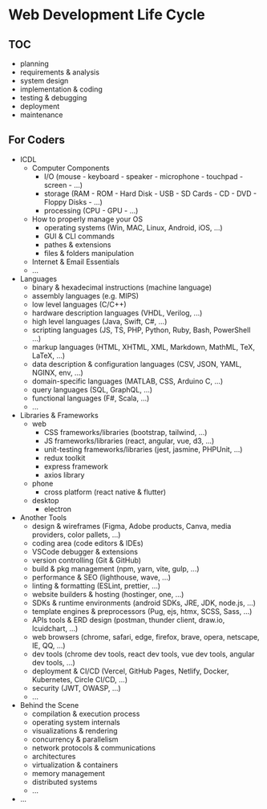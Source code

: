 # Web Development Life Cycle

## TOC
- planning
- requirements & analysis
- system design
- implementation & coding
- testing & debugging
- deployment
- maintenance

## For Coders
- ICDL
  - Computer Components
    - I/O (mouse - keyboard - speaker - microphone - touchpad - screen - ...)
    - storage (RAM - ROM - Hard Disk - USB - SD Cards - CD - DVD - Floppy Disks - ...)
    - processing (CPU - GPU - ...)
  - How to properly manage your OS
    - operating systems (Win, MAC, Linux, Android, iOS, ...)
    - GUI & CLI commands
    - pathes & extensions
    - files & folders manipulation
  - Internet & Email Essentials
  - ...
- Languages
  - binary & hexadecimal instructions (machine language)
  - assembly languages (e.g. MIPS)
  - low level languages (C/C++)
  - hardware description languages (VHDL, Verilog, ...)
  - high level languages (Java, Swift, C#, ...)
  - scripting languages (JS, TS, PHP, Python, Ruby, Bash, PowerShell ...)
  - markup languages (HTML, XHTML, XML, Markdown, MathML, TeX, LaTeX, ...)
  - data description & configuration languages (CSV, JSON, YAML, NGINX, env, ...) 
  - domain-specific languages (MATLAB, CSS, Arduino C, ...)
  - query languages (SQL, GraphQL, ...)
  - functional languages (F#, Scala, ...)
  - ...
- Libraries & Frameworks
  - web
    - CSS frameworks/libraries (bootstrap, tailwind, ...)
    - JS frameworks/libraries (react, angular, vue, d3, ...)
    - unit-testing frameworks/libraries (jest, jasmine, PHPUnit, ...)
    - redux toolkit
    - express framework
    - axios library
  - phone
    - cross platform (react native & flutter)
  - desktop
    - electron
- Another Tools
  - design & wireframes (Figma, Adobe products, Canva, media providers, color pallets, ...)
  - coding area (code editors & IDEs)
  - VSCode debugger & extensions
  - version controlling (Git & GitHub)
  - build & pkg management (npm, yarn, vite, gulp, ...)
  - performance & SEO (lighthouse, wave, ...)
  - linting & formatting (ESLint, prettier, ...)
  - website builders & hosting (hostinger, one, ...)
  - SDKs & runtime environments (android SDKs, JRE, JDK, node.js, ...)
  - template engines & preprocessors (Pug, ejs, htmx, SCSS, Sass, ...)
  - APIs tools & ERD design (postman, thunder client, draw.io, lcuidchart, ...)
  - web browsers (chrome, safari, edge, firefox, brave, opera, netscape, IE, QQ, ...)
  - dev tools (chrome dev tools, react dev tools, vue dev tools, angular dev tools, ...)
  - deployment & CI/CD (Vercel, GitHub Pages, Netlify, Docker, Kubernetes, Circle CI/CD, ...)
  - security (JWT, OWASP, ...)
  - ...
- Behind the Scene
  - compilation & execution process
  - operating system internals
  - visualizations & rendering
  - concurrency & parallelism
  - network protocols & communications
  - architectures
  - virtualization & containers
  - memory management
  - distributed systems
  - ...
- ...
